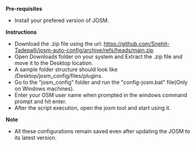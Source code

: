 **Pre-requisites**
- Install your prefered version of JOSM.

**Instructions**
- Download the .zip file using the url: https://github.com/Snehit-Tadepalli/josm-auto-config/archive/refs/heads/main.zip
- Open Downloads folder on your system and Extract the .zip file and move it to the Desktop location.
- A sample folder structure should look like /Desktop/josm_config/files/plugins.
- Go to the "josm_config" folder and run the "config-josm.bat" file(Only on Windows machines).
- Enter your OSM user name when prompted in the windows command prompt and hit enter.
- After the script execution, open the josm tool and start using it. 

**Note**
- All these configurations remain saved even after updating the JOSM to its latest version.
